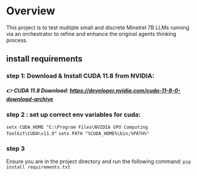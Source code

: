 # Overview
This project is to test multiple small and discrete Minstrel 7B LLMs running via an orchestrator to refine and enhance the original agents thinking process.

## install requirements

### step 1: Download & Install CUDA 11.8 from NVIDIA:

##### 👉 CUDA 11.8 Download: https://developer.nvidia.com/cuda-11-8-0-download-archive

### step 2 : set up correct env variables for cuda:
`setx CUDA_HOME "C:\Program Files\NVIDIA GPU Computing Toolkit\CUDA\v11.8"`
`setx PATH "%CUDA_HOME%\bin;%PATH%"`

### step 3
Ensure you are in the project directory and run the following command:
`pip install requirements.txt`


